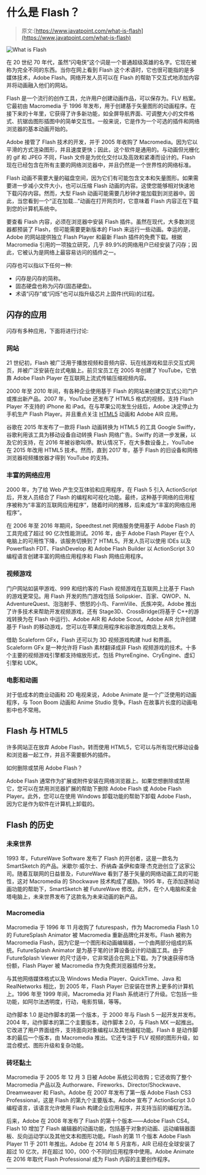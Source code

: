 # 什么是 Flash？

> 原文:[https://www.javatpoint.com/what-is-flash](https://www.javatpoint.com/what-is-flash)

![What is Flash](../Images/81224e81359ff195eb463b483d9c9f33.png)

在 20 世纪 70 年代，虽然“闪电侠”这个词是一个普通超级英雄的名字。它现在被称为完全不同的东西。当你在网上看到 Flash 这个术语时，它也很可能指的是多媒体技术，Adobe Flash。网络开发人员可以在 Flash 的帮助下交互式地添加内容并将动画融入他们的网站。

Flash 是一个流行的创作工具，允许用户创建动画作品，可以保存为。FLV 档案。它最初由 Macromedia 于 1996 年发布，用于创建基于矢量图形的动画程序。在接下来的十年里，它获得了许多新功能，如全屏导航界面、可调整大小的文件格式、抗锯齿图形插图中的简单交互性。一般来说，它是作为一个可选的插件和网络浏览器的基本动画开始的。

Adobe 接管了 Flash 技术的开发，并于 2005 年收购了 Macromedia。因为它以平滑的方式渲染图形，并且速度更快；因此，这个软件是通用的。与动画但光栅化的 gif 和 JPEG 不同，Flash 文件是为优化交付以及高效和紧凑而设计的。Flash 现在已经包含在所有主要的网络浏览器中，并且仍然是一个世界性的网络标准。

Flash 动画不需要大量的磁盘空间，因为它们有可能包含文本和矢量图形。如果需要进一步减小文件大小，也可以压缩 Flash 动画的内容。这使您能够相对快速地下载闪存内容。然而，大型 Flash 动画可能需要几秒钟才能加载到浏览器中。因此，当您看到一个“正在加载...”动画在打开网页时，它意味着 Flash 内容正在下载到您的计算机系统中。

要查看 Flash 内容，必须在浏览器中安装 Flash 插件。虽然在现代，大多数浏览器都预装了 Flash，但可能需要更新版本的 Flash 来运行一些动画。幸运的是，Adobe 的网站提供独立 Flash Player 和最新 Flash 插件的免费下载。根据 Macromedia 引用的一项独立研究，几乎 89.9%的网络用户已经安装了闪存；因此，它被认为是网络上最容易访问的插件之一。

闪存也可以指以下任何一种:

*   闪存是闪存的简称。
*   固态硬盘也称为闪存(固态硬盘)。
*   术语“闪存”或“闪烁”也可以指升级芯片上固件(代码)的过程。

## 闪存的应用

闪存有多种应用，下面将进行讨论:

### 网站

21 世纪初，Flash 被广泛用于播放视频和音频内容、玩在线游戏和显示交互式网页，并被广泛安装在台式电脑上。前贝宝员工在 2005 年创建了 YouTube，它依靠 Adobe Flash Player 在互联网上流式传输压缩视频内容。

2000 年至 2010 年间，有各种企业使用基于 Flash 的网站来创建交互式公司门户或推出新产品。2007 年，YouTube 还发布了 HTML5 格式的视频，支持 Flash Player 不支持的 iPhone 和 iPad。在与苹果公司发生分歧后，Adobe 决定停止为手机生产 Flash Player。并且重点关注 [HTML5](https://www.javatpoint.com/html5-tutorial) 动画和 Adobe AIR 应用。

谷歌在 2015 年发布了一款将 Flash 动画转换为 HTML5 的工具 Google Swiffy，谷歌利用该工具为移动设备自动转换 Flash 网络广告。Swiffy 的进一步发展，以及它的支持，在 2016 年被谷歌叫停。默认情况下，在大多数设备上，YouTube 在 2015 年改用 HTML5 技术。然而，直到 2017 年，基于 Flash 的旧设备和网络浏览器视频播放器才得到 YouTube 的支持。

### 丰富的网络应用

2000 年，为了给 Web 产生交互体验和应用程序，在 Flash 5 引入 ActionScript 后，开发人员结合了 Flash 的编程和可视化功能。最终，这种基于网络的应用程序被称为“丰富的互联网应用程序”，随着时间的推移，后来成为“丰富的网络应用程序”。

在 2006 年至 2016 年期间，Speedtest.net 网络服务使用基于 Adobe Flash 的工具完成了超过 90 亿次性能测试。2016 年，由于 Adobe Flash Player 在个人电脑上的可用性下降，该服务切换到了 HTML5。开发人员可以使用 IDEs 以及 Powerflash FDT、FlashDevelop 和 Adobe Flash Builder 以 ActionScript 3.0 编程语言创建丰富的网络应用程序和 Flash 网络应用程序。

### 视频游戏

门户网站如装甲游戏、999 和纽约客的 Flash 视频游戏在互联网上比基于 Flash 的游戏更常见。用 Flash 开发的热门游戏包括 Solipskier、百家、QWOP、N、AdventureQuest、泡泡射手、愤怒的小鸟、FarmVille、氏族冲突。Adobe 推出了许多技术来帮助开发视频游戏，还有 Stage3D、CrossBridge(将基于 C++的游戏转换为在 Flash 中运行)、Adobe AIR 和 Adobe Scout。Adobe AIR 允许创建基于 Flash 的移动游戏，您可以在苹果应用程序和谷歌游戏商店上发布。

借助 Scaleform GFx，Flash 还可以为 3D 视频游戏构建 hud 和界面。Scaleform GFx 是一种允许将 Flash 素材翻译成非 Flash 视频游戏的技术。十多个主要的视频游戏引擎都支持缩放形式，包括 PhyreEngine、CryEngine、虚幻引擎和 UDK。

### 电影和动画

对于低成本的商业动画和 2D 电视来说，Adobe Animate 是一个广泛使用的动画程序，与 Toon Boom 动画和 Anime Studio 竞争。Flash 在故事片长度的动画电影中也不常用。

## Flash 与 HTML5

许多网站正在放弃 Adobe Flash，转而使用 HTML5，它可以与所有现代移动设备和浏览器一起工作，并且不需要额外的插件。

如何删除或禁用 Adobe Flash？

Adobe Flash 通常作为扩展或附件安装在网络浏览器上。如果您想删除或禁用它，您可以在禁用浏览器扩展的帮助下删除 Adobe Flash 或 Adobe Flash Player。此外，您可以在使用 Windows 卸载功能的帮助下卸载 Adobe Flash，因为它是作为软件在计算机上卸载的。

## Flash 的历史

### 未来世界

1993 年，FutureWave Software 发布了 Flash 的开创者，这是一款名为 SmartSketch 的产品。米歇尔·威尔士、乔纳森·盖伊和查理·杰克逊创立了这家公司。随着互联网的日益普及，FutureWave 看到了基于矢量的网络动画工具的可能性，这对 Macromedia 的 Shockwave 技术构成了威胁。1995 年，在添加逐帧动画功能的帮助下，SmartSketch 被 FutureWave 修改。此外，在个人电脑和麦金塔电脑上，未来世界发布了这款名为未来动画的新产品。

### Macromedia

Macromedia 于 1996 年 11 月收购了 futurespash，作为 Macromedia Flash 1.0 的 FutureSplash Animator 被 Macromedia 重新品牌化并发布。Flash 被称为 Macromedia Flash，因为它是一个图形和动画编辑器，一个由两部分组成的系统。FutureSplash Animator 是为基于笔的计算设备设计的动画工具。由于 FutureSplash Viewer 的尺寸适中，它非常适合在网上下载。为了快速获得市场份额，Flash Player 被 Macromedia 作为免费浏览器插件分发。

与其他网络媒体格式以及 Windows Media Player、QuickTime、Java 和 RealNetworks 相比，到 2005 年，Flash Player 已安装在世界上更多的计算机上。1996 年至 1999 年间，Macromedia 对 Flash 系统进行了升级。它包括一些功能，如阿尔法透明度，行动，电影剪辑，等等。

动作脚本 1.0 是动作脚本的第一个版本，于 2000 年与 Flash 5 一起开发并发布。2004 年，动作脚本的第二个主要版本，动作脚本 2.0，与 Flash MX 一起推出。它改进了用户界面组件，支持面向对象编程以及其他编程功能。Flash 8 是动作脚本的最后一个版本，由 Macromedia 推出。它还专注于 FLV 视频的图形升级，如混合模式、图形升级和复杂功能。

### 砖坯黏土

Macromedia 于 2005 年 12 月 3 日被 Adobe 系统公司收购；它还收购了整个 Macromedia 产品以及 Authorware、Fireworks、Director/Shockwave、Dreamweaver 和 Flash。Adobe 在 2007 年发布了第一版 Adobe Flash CS3 Professional，这是 Flash 的第九个主要版本。Adobe 宣布了 ActionScript 3.0 编程语言，该语言允许使用 Flash 构建企业应用程序，并支持当前的编程方法。

后来，Adobe 在 2008 年发布了 Flash 的第十个版本——Adobe Flash CS4。Flash 10 增加了 Flash 编辑器的动画功能，包括基于对象的动画、运动编辑器面板、反向运动学以及其他文本和图形功能。Flash 的第 11 个版本 Adobe Flash Player 11 于 2011 年推出。Adobe 在 2014 年 5 月宣布，AIR 已经在全球安装了超过 10 亿次，并在超过 100，000 个不同的应用程序中使用。Adobe Animate 在 2016 年取代 Flash Professional 成为 Flash 内容的主要创作程序。

* * *